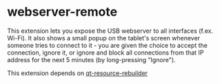 # webserver-remote

This extension lets you expose the USB webserver to all interfaces (f.ex. Wi-Fi). It also shows a small popup on the tablet's screen whenever someone tries to connect to it - you are given the choice to accept the connection, ignore it, or ignore and block all connections from that IP address for the next 5 minutes (by long-pressing "Ignore").

This extension depends on [qt-resource-rebuilder](../qt-resource-rebuilder)

